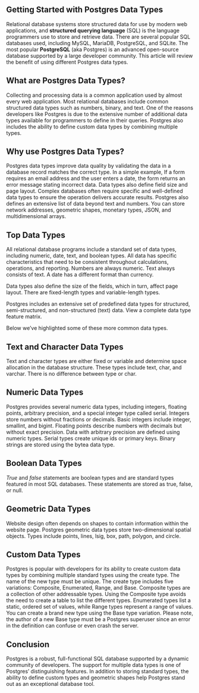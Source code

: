 ## Getting Started with Postgres Data Types
Relational database systems store structured data for use by modern web applications, and **structured querying language** (SQL) is the language programmers use to store and retrieve data. There are several popular SQL databases used, including MySQL, MariaDB, PostgreSQL, and SQLite. The most popular **PostgreSQL** (aka Postgres) is an advanced open-source database supported by a large developer community. This article will review the benefit of using different Postgres data types.

## What are Postgres Data Types?
Collecting and processing data is a common application used by almost every web application. Most relational databases include common structured data types such as numbers, binary, and text. One of the reasons developers like Postgres is due to the extensive number of additional data types available for programmers to define in their queries. Postgres also includes the ability to define custom data types by combining multiple types.

## Why use Postgres Data Types?
Postgres data types improve data quality by validating the data in a database record matches the correct type. In a simple example, If a form requires an email address and the user enters a date, the form returns an error message stating incorrect data. Data types also define field size and page layout. Complex databases often require specific and well-defined data types to ensure the operation delivers accurate results. Postgres also defines an extensive list of data beyond text and numbers. You can store network addresses, geometric shapes, monetary types, JSON, and multidimensional arrays.

## Top Data Types
All relational database programs include a standard set of data types, including numeric, date, text, and boolean types. All data has specific characteristics that need to be consistent throughout calculations, operations, and reporting. Numbers are always numeric. Text always consists of text. A date has a different format than currency.

Data types also define the size of the fields, which in turn, affect page layout. There are fixed-length types and variable-length types.

Postgres includes an extensive set of predefined data types for structured, semi-structured, and non-structured (text) data. View a complete data type feature matrix.

Below we’ve highlighted some of these more common data types.

## Text and Character Data Types
Text and character types are either fixed or variable and determine space allocation in the database structure. These types include text, char, and varchar. There is no difference between type or char.

## Numeric Data Types
Postgres provides several numeric data types, including integers, floating points, arbitrary precision, and a special integer type called serial. Integers store numbers without fractions or decimals. Basic integers include integer, smallint, and bigint. Floating points describe numbers with decimals but without exact precision. Data with arbitrary precision are defined using numeric types. Serial types create unique ids or primary keys. Binary strings are stored using the bytea data type.

## Boolean Data Types
*True* and *false* statements are boolean types and are standard types featured in most SQL databases. These statements are stored as true, false, or null.

## Geometric Data Types
Website design often depends on shapes to contain information within the website page. Postgres geometric data types store two-dimensional spatial objects. Types include points, lines, lsig, box, path, polygon, and circle.

## Custom Data Types
Postgres is popular with developers for its ability to create custom data types by combining multiple standard types using the create type. The name of the new type must be unique. The create type includes five variations: Composite, Enumerated, Range, and Base. Composite types are a collection of other addressable types. Using the Composite type avoids the need to create a table to list the different types. Enumerated types list a static, ordered set of values, while Range types represent a range of values. You can create a brand new type using the Base type variation. Please note, the author of a new Base type must be a Postgres superuser since an error in the definition can confuse or even crash the server.

## Conclusion
Postgres is a robust, full-functional SQL database supported by a dynamic community of developers. The support for multiple data types is one of Postgres’ distinguishing features. In addition to storing standard types, the ability to define custom types and geometric shapes help Postgres stand out as an exceptional database tool.
